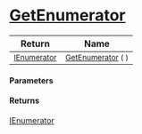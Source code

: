 # [GetEnumerator](./ParallelTransformPipeline-100663503.md)



| Return | Name | 
| --- | --- | 
| <sub>[IEnumerator](https://docs.microsoft.com/en-us/dotnet/api/System.Collections.IEnumerator)</sub>| <sub>[GetEnumerator](./ParallelTransformPipeline-100663503.md) (  )</sub>| <br>


#### Parameters

#### Returns
[IEnumerator](https://docs.microsoft.com/en-us/dotnet/api/System.Collections.IEnumerator)<br>
